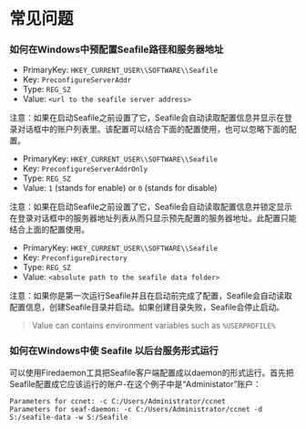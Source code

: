 # 常见问题

### 如何在Windows中预配置Seafile路径和服务器地址

- PrimaryKey: `HKEY_CURRENT_USER\\SOFTWARE\\Seafile`
- Key: `PreconfigureServerAddr`
- Type: `REG_SZ`
- Value: `<url to the seafile server address>`

注意：如果在启动Seafile之前设置了它，Seafile会自动读取配置信息并显示在登录对话框中的账户列表里。该配置可以结合下面的配置使用，也可以忽略下面的配置。

- PrimaryKey: `HKEY_CURRENT_USER\\SOFTWARE\\Seafile`
- Key: `PreconfigureServerAddrOnly`
- Type: `REG_SZ`
- Value: `1` (stands for enable) or `0` (stands for disable)

注意：如果在启动Seafile之前设置了它，Seafile会自动读取配置信息并锁定显示在登录对话框中的服务器地址列表从而只显示预先配置的服务器地址。此配置只能结合上面的配置使用。

- PrimaryKey: `HKEY_CURRENT_USER\\SOFTWARE\\Seafile`
- Key: `PreconfigureDirectory`
- Type: `REG_SZ`
- Value: `<absolute path to the seafile data folder>`

注意：如果你是第一次运行Seafile并且在启动前完成了配置，Seafile会自动读取配置信息，创建Seafile目录并启动。如果创建目录失败，Seafile会停止启动。

> Value can contains environment variables such as `%USERPROFILE%`

### 如何在Windows中使 Seafile 以后台服务形式运行

可以使用Firedaemon工具把Seafile客户端配置成以daemon的形式运行。首先把Seafile配置成它应该运行的账户-在这个例子中是“Administator”账户：


```
Parameters for ccnet: -c C:/Users/Administrator/ccnet
Parameters for seaf-daemon: -c C:/Users/Administrator/ccnet -d S:/seafile-data -w S:/Seafile
```


